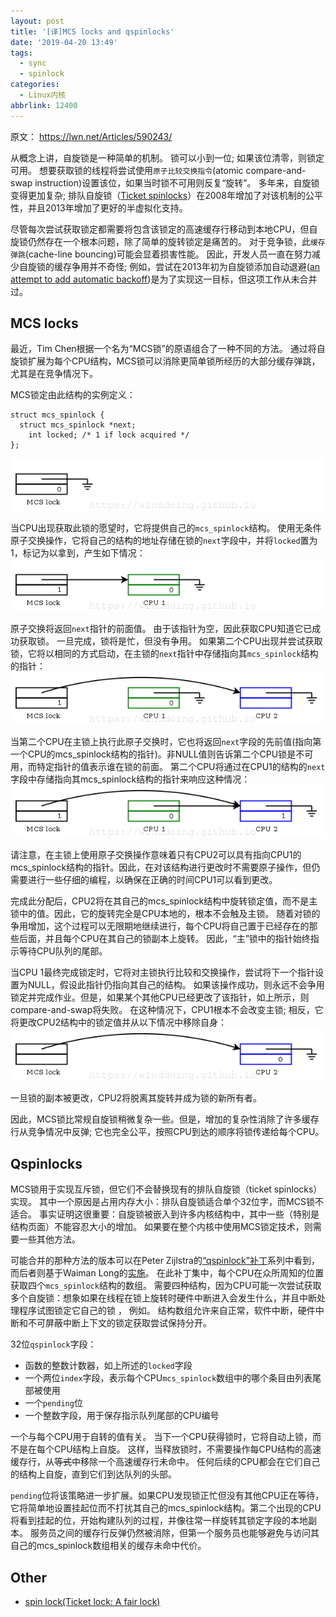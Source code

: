 ```yaml
---
layout: post
title: '[译]MCS locks and qspinlocks'
date: '2019-04-20 13:49'
tags:
  - sync
  - spinlock
categories:
  - Linux内核
abbrlink: 12400
---
```


原文： https://lwn.net/Articles/590243/


从概念上讲，自旋锁是一种简单的机制。 锁可以小到一位; 如果该位清零，则锁定可用。 想要获取锁的线程将尝试使用`原子比较交换指令`(atomic compare-and-swap instruction)设置该位，如果当时锁不可用则反复“旋转”。 多年来，自旋锁变得更加复杂; 排队自旋锁（[Ticket spinlocks](https://lwn.net/Articles/267968/)）在2008年增加了对该机制的公平性，并且2013年增加了更好的半虚拟化支持。

<!--more-->

尽管每次尝试获取锁定都需要将包含该锁定的高速缓存行移动到本地CPU，但自旋锁仍然存在一个根本问题，除了简单的旋转锁定是痛苦的。 对于竞争锁，此`缓存弹跳`(cache-line bouncing)可能会显着损害性能。 因此，开发人员一直在努力减少自旋锁的缓存争用并不奇怪; 例如，尝试在2013年初为自旋锁添加自动退避([an attempt to add automatic backoff](https://lwn.net/Articles/531254/))是为了实现这一目标，但这项工作从未合并过。


## MCS locks

最近，Tim Chen根据一个名为“MCS锁”的原语组合了一种不同的方法。 通过将自旋锁扩展为每个CPU结构，MCS锁可以消除更简单锁所经历的大部分缓存弹跳，尤其是在竞争情况下。

MCS锁定由此结构的实例定义：
```
struct mcs_spinlock {
  struct mcs_spinlock *next;
	int locked; /* 1 if lock acquired */
};
```
![msc_lock_struct](/images/2019/04/msc_lock_struct.png)

当CPU出现获取此锁的愿望时，它将提供自己的`mcs_spinlock`结构。 使用无条件原子交换操作，它将自己的结构的地址存储在锁的`next`字段中，并将`locked`置为1，标记为以拿到，产生如下情况：
![msc_lock_taken](/images/2019/04/msc_lock_taken.png)

原子交换将返回`next`指针的前面值。 由于该指针为空，因此获取CPU知道它已成功获取锁。 一旦完成，锁将是忙，但没有争用。 如果第二个CPU出现并尝试获取锁，它将以相同的方式启动，在主锁的`next`指针中存储指向其`mcs_spinlock`结构的指针：
![msc_lock_2](/images/2019/04/msc_lock_2.png)

当第二个CPU在主锁上执行此原子交换时，它也将返回`next`字段的先前值(指向第一个CPU的mcs_spinlock结构的指针)。非NULL值则告诉第二个CPU锁是不可用，而特定指针的值表示谁在锁的前面。 第二个CPU将通过在CPU1的结构的`next`字段中存储指向其mcs_spinlock结构的指针来响应这种情况：
![msc_lock_3](/images/2019/04/msc_lock_3.png)

请注意，在主锁上使用原子交换操作意味着只有CPU2可以具有指向CPU1的mcs_spinlock结构的指针。因此，在对该结构进行更改时不需要原子操作，但仍需要进行一些仔细的编程，以确保在正确的时间CPU1可以看到更改。

完成此分配后，CPU2将在其自己的mcs_spinlock结构中旋转锁定值，而不是主锁中的值。因此，它的旋转完全是CPU本地的，根本不会触及主锁。 随着对锁的争用增加，这个过程可以无限期地继续进行，每个CPU将自己置于已经存在的那些后面，并且每个CPU在其自己的锁副本上旋转。 因此，“主”锁中的指针始终指示等待CPU队列的尾部。

当CPU 1最终完成锁定时，它将对主锁执行比较和交换操作，尝试将下一个指针设置为NULL，假设此指针仍指向其自己的结构。 如果该操作成功，则永远不会争用锁定并完成作业。但是，如果某个其他CPU已经更改了该指针，如上所示，则compare-and-swap将失败。 在这种情况下，CPU1根本不会改变主锁; 相反，它将更改CPU2结构中的锁定值并从以下情况中移除自身：
![msc_lock_4](/images/2019/04/msc_lock_4.png)

一旦锁的副本被更改，CPU2将脱离其旋转并成为锁的新所有者。

因此，MCS锁比常规自旋锁稍微复杂一些。但是，增加的复杂性消除了许多缓存行从竞争情况中反弹; 它也完全公平，按照CPU到达的顺序将锁传递给每个CPU。


## Qspinlocks

MCS锁用于实现互斥锁，但它们不会替换现有的排队自旋锁（ticket spinlocks）实现。 其中一个原因是占用内存大小：排队自旋锁适合单个32位字，而MCS锁不适合。 事实证明这很重要：自旋锁被嵌入到许多内核结构中，其中一些（特别是结构页面）不能容忍大小的增加。 如果要在整个内核中使用MCS锁定技术，则需要一些其他方法。

可能合并的那种方法的版本可以在Peter Zijlstra的[“qspinlock”补丁](https://lwn.net/Articles/590189/)系列中看到，而后者则基于Waiman Long的[实施](https://lwn.net/Articles/588426/)。 在此补丁集中，每个CPU在众所周知的位置获取四个`mcs_spinlock`结构的数组。 需要四种结构，因为CPU可能一次尝试获取多个自旋锁：想象如果在线程在锁上旋转时硬件中断进入会发生什么，并且中断处理程序试图锁定它自己的锁 ， 例如。 结构数组允许来自正常，软件中断，硬件中断和不可屏蔽中断上下文的锁定获取尝试保持分开。

32位`qspinlock`字段：
- 函数的整数计数器，如上所述的`locked`字段
- 一个两位`index`字段，表示每个CPU`mcs_spinlock`数组中的哪个条目由列表尾部被使用
- 一个`pending`位
- 一个整数字段，用于保存指示队列尾部的CPU编号

一个与每个CPU用于自转的值有关。 当下一个CPU获得锁时，它将自动上锁，而不是在每个CPU结构上自旋。 这样，当释放锁时，不需要操作每CPU结构的高速缓存行，从~~等式~~中移除一个高速缓存行未命中。 任何后续的CPU都会在它们自己的结构上自旋，直到它们到达队列的头部。

`pending`位将该策略进一步扩展。如果CPU发现锁正忙但没有其他CPU正在等待，它将简单地设置挂起位而不打扰其自己的mcs_spinlock结构。第二个出现的CPU将看到挂起的位，开始构建队列的过程，并像往常一样旋转其锁定字段的本地副本。 服务员之间的缓存行反弹仍然被消除，但第一个服务员也能够避免与访问其自己的mcs_spinlock数组相关的缓存未命中代价。

## Other

* [spin lock(Ticket lock: A fair lock)](/downloads/kernel/spinlock/mcs.pdf)
